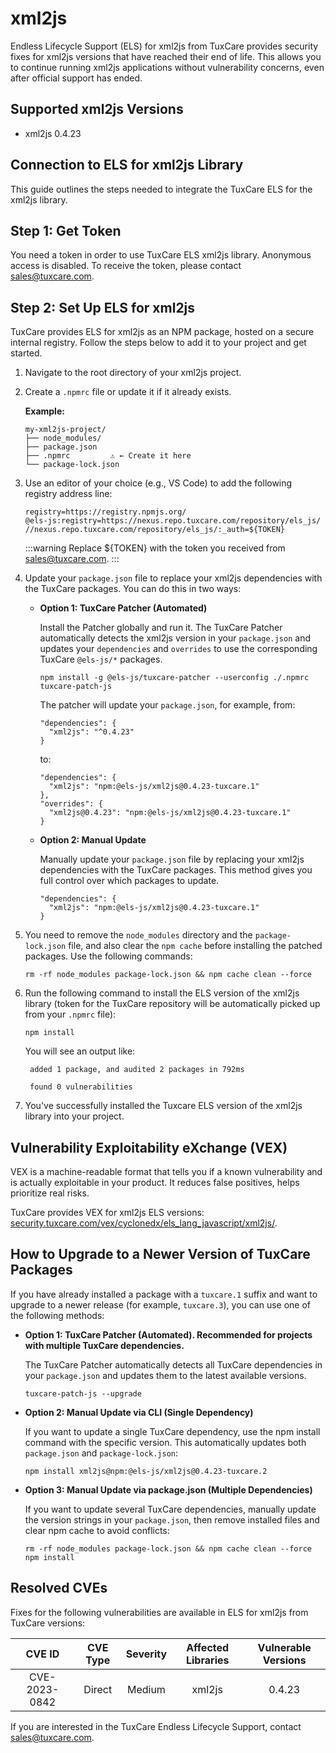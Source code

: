 # xml2js

Endless Lifecycle Support (ELS) for xml2js from TuxCare provides security fixes for xml2js versions that have reached their end of life. This allows you to continue running xml2js applications without vulnerability concerns, even after official support has ended.

## Supported xml2js Versions

* xml2js 0.4.23

## Connection to ELS for xml2js Library

This guide outlines the steps needed to integrate the TuxCare ELS for the xml2js library.

## Step 1: Get Token

You need a token in order to use TuxCare ELS xml2js library. Anonymous access is disabled. To receive the token, please contact [sales@tuxcare.com](mailto:sales@tuxcare.com).

## Step 2: Set Up ELS for xml2js

TuxCare provides ELS for xml2js as an NPM package, hosted on a secure internal registry. Follow the steps below to add it to your project and get started.

1. Navigate to the root directory of your xml2js project.
2. Create a `.npmrc` file or update it if it already exists.

   **Example:**

   ```text
   my-xml2js-project/
   ├── node_modules/
   ├── package.json
   ├── .npmrc         ⚠️ ← Create it here
   └── package-lock.json
   ```

3. Use an editor of your choice (e.g., VS Code) to add the following registry address line:

   <CodeWithCopy>

   ```text
   registry=https://registry.npmjs.org/
   @els-js:registry=https://nexus.repo.tuxcare.com/repository/els_js/
   //nexus.repo.tuxcare.com/repository/els_js/:_auth=${TOKEN}
   ```

   </CodeWithCopy>

   :::warning
   Replace ${TOKEN} with the token you received from [sales@tuxcare.com](mailto:sales@tuxcare.com).
   :::

4. Update your `package.json` file to replace your xml2js dependencies with the TuxCare packages. You can do this in two ways:

   * **Option 1: TuxCare Patcher (Automated)**

     Install the Patcher globally and run it. The TuxCare Patcher automatically detects the xml2js version in your `package.json` and updates your `dependencies` and `overrides` to use the corresponding TuxCare `@els-js/*` packages.

     <CodeWithCopy>

     ```text
     npm install -g @els-js/tuxcare-patcher --userconfig ./.npmrc
     tuxcare-patch-js
     ```

     </CodeWithCopy>

     The patcher will update your `package.json`, for example, from:

     ```text
     "dependencies": {
       "xml2js": "^0.4.23"
     }
     ```

     to:

     ```text
     "dependencies": {
       "xml2js": "npm:@els-js/xml2js@0.4.23-tuxcare.1"
     },
     "overrides": {
       "xml2js@0.4.23": "npm:@els-js/xml2js@0.4.23-tuxcare.1"
     }
     ```
    
   * **Option 2: Manual Update**

     Manually update your `package.json` file by replacing your xml2js dependencies with the TuxCare packages. This method gives you full control over which packages to update.

     <CodeWithCopy>

     ```text
     "dependencies": {
       "xml2js": "npm:@els-js/xml2js@0.4.23-tuxcare.1"
     }
     ```

     </CodeWithCopy>

5. You need to remove the `node_modules` directory and the `package-lock.json` file, and also clear the `npm cache` before installing the patched packages. Use the following commands:
   
   <CodeWithCopy>

   ```text
   rm -rf node_modules package-lock.json && npm cache clean --force
   ```

   </CodeWithCopy>

6. Run the following command to install the ELS version of the xml2js library (token for the TuxCare repository will be automatically picked up from your `.npmrc` file):

   <CodeWithCopy>

   ```text
   npm install
   ```

   </CodeWithCopy>

   You will see an output like:

   ```text
    added 1 package, and audited 2 packages in 792ms
    
    found 0 vulnerabilities
   ```

7. You've successfully installed the Tuxcare ELS version of the xml2js library into your project.

## Vulnerability Exploitability eXchange (VEX) 

VEX is a machine-readable format that tells you if a known vulnerability and is actually exploitable in your product. It reduces false positives, helps prioritize real risks.

TuxCare provides VEX for xml2js ELS versions: [security.tuxcare.com/vex/cyclonedx/els_lang_javascript/xml2js/](https://security.tuxcare.com/vex/cyclonedx/els_lang_javascript/xml2js/).

## How to Upgrade to a Newer Version of TuxCare Packages

If you have already installed a package with a `tuxcare.1` suffix and want to upgrade to a newer release (for example, `tuxcare.3`), you can use one of the following methods:

* **Option 1: TuxCare Patcher (Automated). Recommended for projects with multiple TuxCare dependencies.**

  The TuxCare Patcher automatically detects all TuxCare dependencies in your `package.json` and updates them to the latest available versions.

  <CodeWithCopy>

  ```text
  tuxcare-patch-js --upgrade
  ```

  </CodeWithCopy>

* **Option 2: Manual Update via CLI (Single Dependency)**

  If you want to update a single TuxCare dependency, use the npm install command with the specific version. This automatically updates both `package.json` and `package-lock.json`:

  <CodeWithCopy>

  ```text
  npm install xml2js@npm:@els-js/xml2js@0.4.23-tuxcare.2
  ```

  </CodeWithCopy>

* **Option 3: Manual Update via package.json (Multiple Dependencies)**

  If you want to update several TuxCare dependencies, manually update the version strings in your `package.json`, then remove installed files and clear npm cache to avoid conflicts:

  <CodeWithCopy>

  ```text
  rm -rf node_modules package-lock.json && npm cache clean --force
  npm install
  ```

  </CodeWithCopy>

## Resolved CVEs

Fixes for the following vulnerabilities are available in ELS for xml2js from TuxCare versions:

| CVE ID         | CVE Type | Severity | Affected Libraries | Vulnerable Versions |
| :------------: | :------: |:--------:|:------------------:| :----------------: |
| CVE-2023-0842  | Direct   | Medium   | xml2js             | 0.4.23             |

If you are interested in the TuxCare Endless Lifecycle Support, contact [sales@tuxcare.com](mailto:sales@tuxcare.com).
